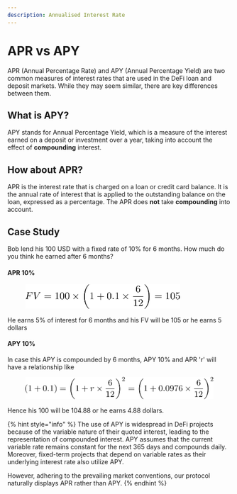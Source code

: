 ```yaml
---
description: Annualised Interest Rate
---
```


# APR vs APY

APR (Annual Percentage Rate) and APY (Annual Percentage Yield) are two common measures of interest rates that are used in the DeFi loan and deposit markets. While they may seem similar, there are key differences between them.

## What is APY?

APY stands for Annual Percentage Yield, which is a measure of the interest earned on a deposit or investment over a year, taking into account the effect of **compounding** interest.

## How about APR?

APR is the interest rate that is charged on a loan or credit card balance. It is the annual rate of interest that is applied to the outstanding balance on the loan, expressed as a percentage. The APR does **not** take **compounding** into account.

## Case Study

Bob lend his 100 USD with a fixed rate of 10% for 6 months. How much do you think he earned after 6 months?

#### APR 10%

<div align="left"><figure><img src="../../.gitbook/assets/image (47).png" alt="" width="349"><figcaption></figcaption></figure></div>

He earns 5% of interest for 6 months and his FV will be 105 or he earns 5 dollars

#### APY 10%

In case this APY is compounded by 6 months, APY 10% and APR 'r' will have a relationship like&#x20;

<div align="left"><figure><img src="../../.gitbook/assets/image (48).png" alt="" width="563"><figcaption></figcaption></figure></div>

Hence his 100 will be 104.88 or he earns 4.88 dollars.

{% hint style="info" %}
The use of APY is widespread in DeFi projects because of the variable nature of their quoted interest, leading to the representation of compounded interest. APY assumes that the current variable rate remains constant for the next 365 days and compounds daily. Moreover, fixed-term projects that depend on variable rates as their underlying interest rate also utilize APY.

However, adhering to the prevailing market conventions, our protocol naturally displays APR rather than APY.
{% endhint %}
